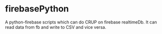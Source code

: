 # firebasePython
A python-firebase scripts which can do CRUP on firebase realtimeDb. It can read data from fb and write to CSV and vice versa.
